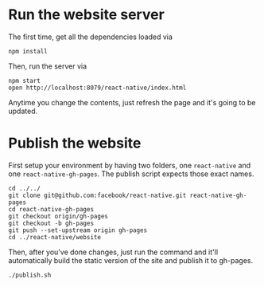 # Run the website server

The first time, get all the dependencies loaded via

```
npm install
```

Then, run the server via

```
npm start
open http://localhost:8079/react-native/index.html
```

Anytime you change the contents, just refresh the page and it's going to be updated.

# Publish the website

First setup your environment by having two folders, one `react-native` and one `react-native-gh-pages`. The publish script expects those exact names.

```
cd ../../
git clone git@github.com:facebook/react-native.git react-native-gh-pages
cd react-native-gh-pages
git checkout origin/gh-pages
git checkout -b gh-pages
git push --set-upstream origin gh-pages
cd ../react-native/website
```

Then, after you've done changes, just run the command and it'll automatically build the static version of the site and publish it to gh-pages.

```
./publish.sh
```
